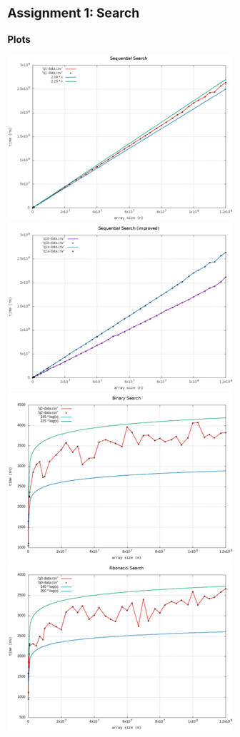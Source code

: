 # Assignment 1: Search

## Plots

![Sequential Search](q1a-graph.png)
![Sequential Search (improved)](q1b-graph.png)
![Binary Search](q2-graph.png)
![Fibonacci Search](q3-graph.png)
